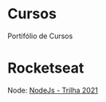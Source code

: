 # Cursos

Portifólio de Cursos

# Rocketseat

Node: <a href="https://github.com/marcosfillipe/nodejs2022">NodeJs - Trilha 2021</a> 
